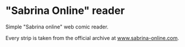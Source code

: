 # "Sabrina Online" reader
Simple "Sabrina online" web comic reader.

Every strip is taken from the official archive at www.sabrina-online.com.
